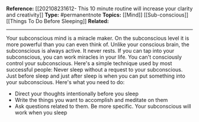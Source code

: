 
**Reference:** [[202108231612- This 10 minute routine will increase your clarity and creativity]]
**Type:** #permanentnote 
**Topics:** [[Mind]] [[Sub-conscious]] [[Things To Do Before Sleeping]]
**Related:**

----


Your subconscious mind is a miracle maker. On the subconscious level it is more powerful than you can even think of. Unlike your conscious brain, the subconscious is always active. It never rests. 
If you can tap into your subconscious, you can work miracles in your life. You can't consciously control your subconscious. Here's a simple technique used by most successful people: Never sleep without a request to your subconscious. 
Just before sleep and just after sleep is when you can put something into your subconscious. Here's what you need to do:
- Direct your thoughts intentionally before you sleep
- Write the things you want to accomplish and meditate on them
- Ask questions related to them. Be more specific. Your subconscious will work when you sleep